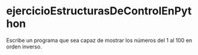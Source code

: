 # ejercicioEstructurasDeControlEnPython
Escribe un programa que sea capaz de mostrar los números del 1 al 100 en orden inverso.
